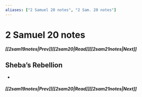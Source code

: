 ```yaml
---
aliases: ["2 Samuel 20 notes", "2 Sam. 20 notes"]
---
```

# 2 Samuel 20 notes
##### <span class=arrow-left></span>[[2sam19notes|Prev]]<span class=navigation-separator></span>[[2sam20|Read]]<span class=navigation-separator></span>[[2sam21notes|Next]]<span class=arrow-right></span>
## Sheba’s Rebellion
- 
##### <span class=arrow-left></span>[[2sam19notes|Prev]]<span class=navigation-separator></span>[[2sam20|Read]]<span class=navigation-separator></span>[[2sam21notes|Next]]<span class=arrow-right></span>